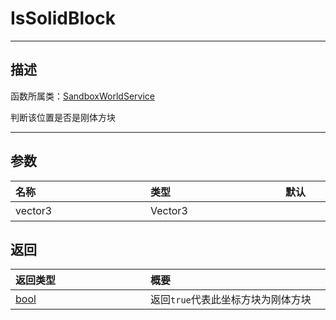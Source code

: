# IsSolidBlock
-----------------------------------------------------------------------------------------
## 描述

函数所属类：[SandboxWorldService](/Api/Class/GamePlay/SandboxWorldService.md)

判断该位置是否是刚体方块

-----------------------------------------------------------------------------------------
## 参数

|<div style="width:200px">**名称**</div>|<div style="width:200px">**类型**</div>|<div style="width:200px">**默认**</div>|<div style="width:345px">**描述**</div>|
|:--------------------|:--------------------|:--------------------|:--------------------|
|vector3|Vector3||射线发射起始点，方块坐标|


## 返回

|<div style="width:200px">**返回类型**</div>|<div style="width:800px">**概要**</div>|
|:---|:---|
|[bool](/Api/DataType/bool.md)|返回`true`代表此坐标方块为刚体方块|